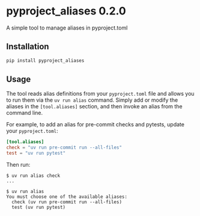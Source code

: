[//]: # (x-release-please-start-version)
# pyproject_aliases 0.2.0
[//]: # (x-release-please-end)

A simple tool to manage aliases in pyproject.toml

## Installation

```bash
pip install pyproject_aliases
```

## Usage

The tool reads alias definitions from your `pyproject.toml` file and allows you to run them via the `uv run alias` command. Simply add or modify the aliases in the `[tool.aliases]` section, and then invoke an alias from the command line.

For example, to add an alias for pre-commit checks and pytests, update your `pyproject.toml`:

```toml
[tool.aliases]
check = "uv run pre-commit run --all-files"
test = "uv run pytest"
```

Then run:

```shell
$ uv run alias check
...
```

```shell
$ uv run alias
You must choose one of the available aliases:
  check (uv run pre-commit run --all-files)
  test (uv run pytest)
```
